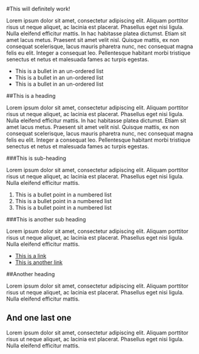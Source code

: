 #This will definitely work!

Lorem ipsum dolor sit amet, consectetur adipiscing elit. Aliquam porttitor risus ut neque aliquet, ac lacinia est placerat. Phasellus eget nisi ligula. Nulla eleifend efficitur mattis. In hac habitasse platea dictumst. Etiam sit amet lacus metus. Praesent sit amet velit nisl. Quisque mattis, ex non consequat scelerisque, lacus mauris pharetra nunc, nec consequat magna felis eu elit. Integer a consequat leo. Pellentesque habitant morbi tristique senectus et netus et malesuada fames ac turpis egestas.

* This is a bullet in an un-ordered list
* This is a bullet in an un-ordered list
* This is a bullet in an un-ordered list

##This is a heading

Lorem ipsum dolor sit amet, consectetur adipiscing elit. Aliquam porttitor risus ut neque aliquet, ac lacinia est placerat. Phasellus eget nisi ligula. Nulla eleifend efficitur mattis. In hac habitasse platea dictumst. Etiam sit amet lacus metus. Praesent sit amet velit nisl. Quisque mattis, ex non consequat scelerisque, lacus mauris pharetra nunc, nec consequat magna felis eu elit. Integer a consequat leo. Pellentesque habitant morbi tristique senectus et netus et malesuada fames ac turpis egestas.

###This is sub-heading

Lorem ipsum dolor sit amet, consectetur adipiscing elit. Aliquam porttitor risus ut neque aliquet, ac lacinia est placerat. Phasellus eget nisi ligula. Nulla eleifend efficitur mattis.

1. This is a bullet point in a numbered list
2. This is a bullet point in a numbered list
3. This is a bullet point in a numbered list

###This is another sub heading

Lorem ipsum dolor sit amet, consectetur adipiscing elit. Aliquam porttitor risus ut neque aliquet, ac lacinia est placerat. Phasellus eget nisi ligula. Nulla eleifend efficitur mattis.

* [This is a link](http://example.com)
* [This is another link](http://example.com)


##Another heading

Lorem ipsum dolor sit amet, consectetur adipiscing elit. Aliquam porttitor risus ut neque aliquet, ac lacinia est placerat. Phasellus eget nisi ligula. Nulla eleifend efficitur mattis.

## And one last one

Lorem ipsum dolor sit amet, consectetur adipiscing elit. Aliquam porttitor risus ut neque aliquet, ac lacinia est placerat. Phasellus eget nisi ligula. Nulla eleifend efficitur mattis.
